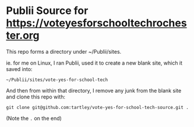 # Publii Source for https://voteyesforschooltechrochester.org

This repo forms a directory under ~/Publii/sites.

ie. for me on Linux, I ran Publii, used it to create a new blank site,
which it saved into:

    ~/Publii/sites/vote-yes-for-school-tech

And then from within that directory, I remove any junk from the blank
site and clone this repo with:

    git clone git@github.com:tartley/vote-yes-for-school-tech-source.git .

(Note the `.` on the end)
